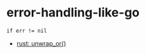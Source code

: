 # error-handling-like-go
 `if err != nil`

- [rust: unwrap_or()](https://learning-rust.github.io/docs/e4.unwrap_and_expect.html)